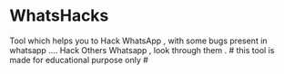 # WhatsHacks
Tool which helps you to Hack WhatsApp , with some bugs present in whatsapp .... Hack Others Whatsapp , look through them . # this tool is made for educational purpose only #
